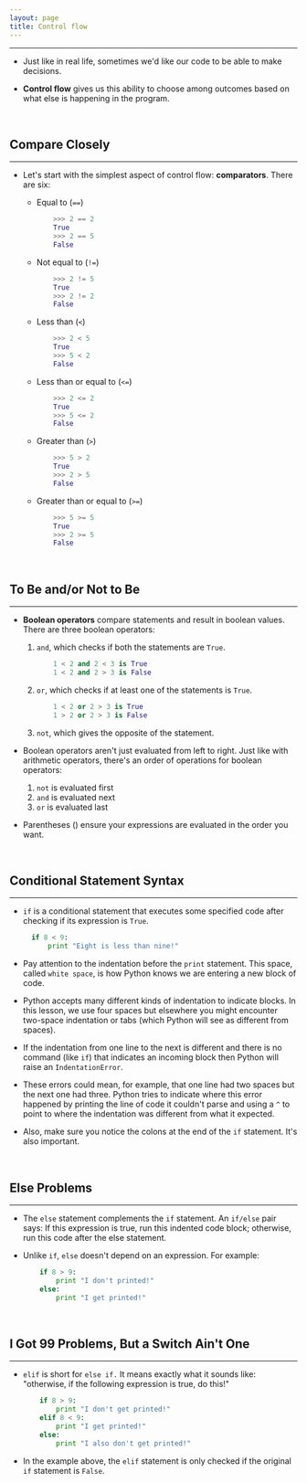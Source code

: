 ```yaml
---
layout: page
title: Control flow
---
```

***

- Just like in real life, sometimes we'd like our code to be able to make decisions.

- __Control flow__ gives us this ability to choose among outcomes based on what else is happening in the program.

&nbsp;

## Compare Closely

***

- Let's start with the simplest aspect of control flow: __comparators__. There are six:

  - Equal to (`==`)

    ```python
        >>> 2 == 2
        True
        >>> 2 == 5
        False
    ```

  - Not equal to (`!=`)

    ```python
        >>> 2 != 5
        True
        >>> 2 != 2
        False
    ```

  - Less than (`<`)

    ```python
        >>> 2 < 5
        True
        >>> 5 < 2
        False
    ```

  - Less than or equal to (`<=`)

    ```python
        >>> 2 <= 2
        True
        >>> 5 <= 2
        False
    ```

  - Greater than (`>`)

    ```python
        >>> 5 > 2
        True
        >>> 2 > 5
        False
    ```

  - Greater than or equal to (`>=`)

    ```python
        >>> 5 >= 5
        True
        >>> 2 >= 5
        False
    ```

&nbsp;

## To Be and/or Not to Be

***

- __Boolean operators__ compare statements and result in boolean values. There are three boolean operators:

  1. `and`, which checks if both the statements are `True`.

        ```python
            1 < 2 and 2 < 3 is True
            1 < 2 and 2 > 3 is False
        ```
  
  2. `or`, which checks if at least one of the statements is `True`.

        ```python
            1 < 2 or 2 > 3 is True
            1 > 2 or 2 > 3 is False
        ```

  3. `not`, which gives the opposite of the statement.

- Boolean operators aren't just evaluated from left to right. Just like with arithmetic operators, there's an order of operations for boolean operators:

  1. `not` is evaluated first
  2. `and` is evaluated next
  3. `or` is evaluated last

- Parentheses () ensure your expressions are evaluated in the order you want.

&nbsp;

## Conditional Statement Syntax

***

- `if` is a conditional statement that executes some specified code after checking if its expression is `True`.

  ```python
    if 8 < 9:
        print "Eight is less than nine!"
  ```

- Pay attention to the indentation before the `print` statement. This space, called `white space`, is how Python knows we are entering a new block of code.

- Python accepts many different kinds of indentation to indicate blocks. In this lesson, we use four spaces but elsewhere you might encounter two-space indentation or tabs (which Python will see as different from spaces).

- If the indentation from one line to the next is different and there is no command (like `if`) that indicates an incoming block then Python will raise an `IndentationError`.

- These errors could mean, for example, that one line had two spaces but the next one had three. Python tries to indicate where this error happened by printing the line of code it couldn't parse and using a `^` to point to where the indentation was different from what it expected.

- Also, make sure you notice the colons at the end of the `if` statement. It's also important.

&nbsp;

## Else Problems

***

- The `else` statement complements the `if` statement. An `if/else` pair says: If this expression is true, run this indented code block; otherwise, run this code after the else statement.

- Unlike `if`, `else` doesn't depend on an expression. For example:

    ```python
        if 8 > 9:
            print "I don't printed!"
        else:
            print "I get printed!"
    ```

&nbsp;

## I Got 99 Problems, But a Switch Ain't One

***

- `elif` is short for `else if.` It means exactly what it sounds like: "otherwise, if the following expression is true, do this!"

    ```python
        if 8 > 9:
            print "I don't get printed!"
        elif 8 < 9:
            print "I get printed!"
        else:
            print "I also don't get printed!"
    ```

- In the example above, the `elif` statement is only checked if the original `if` statement is `False`.
